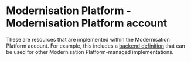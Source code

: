 # Modernisation Platform - Modernisation Platform account

These are resources that are implemented within the Modernisation Platform account.
For example, this includes a [backend definition](backend.tf) that can be used for other Modernisation Platform-managed implementations.

